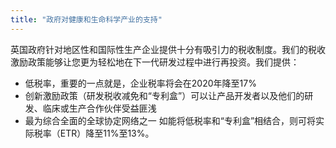 ```yaml
---
title: "政府对健康和生命科学产业的支持"
---
```


英国政府针对地区性和国际性生产企业提供十分有吸引力的税收制度。我们的税收激励政策能够让您更为轻松地在下一代研发过程中进行再投资。我们提供：
- 低税率，重要的一点就是，企业税率将会在2020年降至17%
- 创新激励政策（研发税收减免和“专利盒”）可以让产品开发者以及他们的研发、临床或生产合作伙伴受益匪浅
- 最为综合全面的全球协定网络之一
如能将低税率和“专利盒”相结合，则可将实际税率（ETR）降至11%至13%。
 
